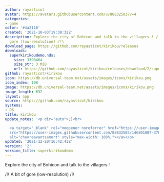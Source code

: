 ```yaml
---
author: rayasticot
avatar: https://avatars.githubusercontent.com/u/88832503?v=4
categories:
- game
color: '#4a2110'
created: '2021-10-03T19:38:32Z'
description: Explore the city of Bohicon and talk to the villagers ! /!\ A bit of
  gore (low-resolution) /!\
download_page: https://github.com/rayasticot/kirikou/releases
downloads:
  superkirikoudemo.nds:
    size: 3390464
    size_str: 3 MiB
    url: https://github.com/rayasticot/kirikou/releases/download/2/superkirikoudemo.nds
github: rayasticot/kirikou
icon: https://db.universal-team.net/assets/images/icons/kirikou.png
icon_index: 198
image: https://db.universal-team.net/assets/images/icons/kirikou.png
image_length: 632
layout: app
source: https://github.com/rayasticot/kirikou
systems:
- DS
title: kirikou
update_notes: '<p dir="auto">;)<br>

  <a target="_blank" rel="noopener noreferrer" href="https://user-images.githubusercontent.com/88832503/146801807-370d6d27-ead5-41af-8b53-967e120bbf74.png"><img
  src="https://user-images.githubusercontent.com/88832503/146801807-370d6d27-ead5-41af-8b53-967e120bbf74.png"
  alt="chevreavantsamort" style="max-width: 100%;"></a></p>'
updated: '2021-12-20T16:42:43Z'
version: '2'
version_title: superkirikoudemo
---
```

Explore the city of Bohicon and talk to the villagers !

/!\ A bit of gore (low-resolution) /!\